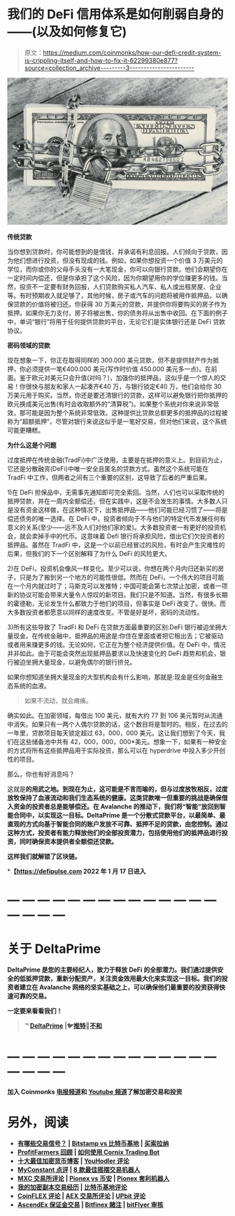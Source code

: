 # 我们的 DeFi 信用体系是如何削弱自身的——(以及如何修复它)

> 原文：<https://medium.com/coinmonks/how-our-defi-credit-system-is-crippling-itself-and-how-to-fix-it-62299380e877?source=collection_archive---------3----------------------->

![](img/e5e3d9015656250115866ec9b021c4f9.png)

**传统贷款**

当你想到贷款时，你可能想到的是借钱，并承诺有利息回报。人们倾向于贷款，因为他们想进行投资，但没有现成的钱。例如，如果你想投资一个价值 3 万美元的学位，而你或你的父母手头没有一大笔现金，你可以向银行贷款。他们会期望你在一定时间内偿还，但是你承担了这个风险，因为你期望用你的学位赚更多的钱。当然，投资不一定要有财务回报，人们贷款购买私人汽车、私人或出租房屋、企业等。有时预期收入就足够了，其他时候，房子或汽车的问题将被用作抵押品，以确保贷款的价值将被归还。你获得 30 万美元的贷款，并提供你将要购买的房子作为抵押。如果你无力支付，房子将被出售，你的债务将从出售中收回。在下面的例子中，单词“银行”将用于任何提供贷款的平台，无论它们是实体银行还是 DeFi 贷款协议。

**密码领域的贷款**

现在想象一下，你正在取得同样的 300.000 美元贷款，但不是提供财产作为抵押，你必须提供一笔€400.000 美元(写作时价值 450.000 美元多一点)。在前面。鉴于欧元对美元只会升值(对吗？)，加强你的抵押品，这似乎是一个惊人的交易！你很快与朋友和家人一起凑齐€40 万，与银行锁定€40 万，他们会给你 30 万美元用于购买。当然，你还是要还清银行的贷款，这样可以避免银行把你抵押的欧元换成美元出售(有时会收取额外的“清算税”)。如果整个系统对你来说非常低效，那可能是因为整个系统非常低效。这种提供比贷款总额更多的抵押品的过程被称为“超额抵押”，尽管对银行来说这似乎是一笔好交易，但对他们来说，这个系统可能更糟糕。

**为什么这是个问题**

过度抵押在传统金融(TradFi)中广泛使用，主要是在抵押的意义上。到目前为止，它还是分散融资(DeFi)中唯一安全且匿名的贷款方式。虽然这个系统可能在 TradFi 中工作，但两者之间有三个重要的区别，这导致了后者的严重后果。

1)在 DeFi 担保品中，无需事先通知即可完全索回。当然，人们也可以采取传统的抵押贷款，并在一周内全额偿还，但在实践中，这是不会发生的事情。大多数人只是没有资金这样做，在这种情况下，出售抵押品——他们可能已经习惯了——将是偿还债务的唯一选择。在 DeFi 中，投资者倾向于不与他们的特定代币发展任何有意义的关系(至少——远不及人们对他们家的爱)。大多数投资者一有更好的投资机会，就会卖掉手中的代币。这意味着 Defi 银行将承担风险，借出它们欠投资者的抵押品。虽然在 TradFi 中，这是一个以前已经冒过的风险，有时会产生灾难性的后果，但我们的下一个区别解释了为什么 DeFi 的风险更大。

2)在 DeFi，投资机会像风一样变化。至少可以说，你想在两个月内归还新买的房子，只是为了搬到另一个地方的可能性很低。然而在 DeFi，一个伟大的项目可能在一个月内就过时了；马斯克可以发推特；中国可能会第七次禁止加密，或者一项新的协议可能会带来大量令人惊叹的新项目。我们只是不知道。当然，有很多长期的霍德勒，无论发生什么都致力于他们的项目，但事实是 DeFi 改变了。很快。而大多数投资者都愿意以同样的速度改变。不管是好是坏，密码的流动性。

3)所有这些导致了 TradFi 和 DeFi 在贷款方面最重要的区别:DeFi 银行被迫坐拥大量现金。在传统金融中，抵押品的用途是:你住在里面或者把它租出去；它被驱动或者用来赚更多的钱。无论如何，它正在为整个经济提供价值。在 DeFi 中，情况并非如此。由于可能会突然出现抵押品要求以及快速变化的 DeFi 趋势和机会，银行被迫坐拥大量现金，以避免偶尔的银行挤兑。

如果你想知道坐拥大量现金的大型机构会有什么影响，那就是:现金是任何金融生态系统的血液。

> 如果不流动，就会瘫痪。

确实如此。在加密领域，每借出 100 美元，就有大约 77 到 106 美元暂时从流通中消失。如果只有一两个人偶尔贷款的话，这个数目将是暂时的。相反，在过去的一年里，贷款项目每天锁定超过 63，000，000 美元。这让我们想到了今天，我们在这些储备池中共有 42，000，000，000*美元。想象一下，如果有一种安全的方式将所有这些抵押品用于实际投资，那么可以在 hyperdrive 中投入多少开创性的项目。

那么，你也有好消息吗？

这就是[](https://deltaprime.io)**的用武之地。到现在为止，这可能是不言而喻的，但与过度放牧相反，过度放牧保持了血液流动和我们生态系统的健康。这类贷款唯一但重要的挑战是确保借入资金的投资者总是能够偿还。在 Avalanche 的推动下，我们将“智能”放回到智能合同中，以实现这一目标。DeltaPrime 是一个分散式贷款平台，以最简单、最直观的方式向基于智能合同的账户发放不可靠、抵押不足的贷款，由您控制。通过这种方式，投资者有能力释放他们的全部投资潜力，包括使用他们的抵押品进行投资，同时确保资本提供者全额偿还贷款。**

**这样我们就解锁了区块链。**

***【https://defipulse.com 2022 年 1 月 17 日进入**

# **— — — — — — — — — — — — — — — — — —**

# **关于 DeltaPrime**

**DeltaPrime 是您的主要经纪人，致力于释放 DeFi 的全部潜力。我们通过提供安全的低抵押贷款，重新分配资产，关注资金效用最大化来实现这一目标。我们的投资者建立在 Avalanche 网络的坚实基础之上，可以确保他们最重要的投资获得快速可靠的交易。**

**一定要来看看我们！**

> **™️ [DeltaPrime](https://deltaprime.io) |🐦[推特](https://twitter.com/DeltaPrimeDefi)👾[不和](https://discord.gg/9bwsnsHEzD)**

# **— — — — — — — — — — — — — — — — — —**

**加入 Coinmonks [电报频道](https://t.me/coincodecap)和 [Youtube 频道](https://www.youtube.com/c/coinmonks/videos)了解加密交易和投资**

# **另外，阅读**

*   **[有哪些交易信号？](https://coincodecap.com/trading-signal) | [Bitstamp vs 比特币基地](https://coincodecap.com/bitstamp-coinbase) | [买索拉纳](https://coincodecap.com/buy-solana)**
*   **[ProfitFarmers 回顾](https://coincodecap.com/profitfarmers-review) | [如何使用 Cornix Trading Bot](https://coincodecap.com/cornix-trading-bot)**
*   **[十大最佳加密货币博客](https://coincodecap.com/best-cryptocurrency-blogs) | [YouHodler 评论](https://coincodecap.com/youhodler-review)**
*   **[MyConstant 点评](https://coincodecap.com/myconstant-review) | [8 款最佳摇摆交易机器人](https://coincodecap.com/best-swing-trading-bots)**
*   **[MXC 交易所评论](/coinmonks/mxc-exchange-review-3af0ec1cba8c) | [Pionex vs 币安](https://coincodecap.com/pionex-vs-binance) | [Pionex 套利机器人](https://coincodecap.com/pionex-arbitrage-bot)**
*   **[我的加密副本交易经历](/coinmonks/my-experience-with-crypto-copy-trading-d6feb2ce3ac5) | [比特币基地评论](/coinmonks/coinbase-review-6ef4e0f56064)**
*   **[CoinFLEX 评论](https://coincodecap.com/coinflex-review) | [AEX 交易所评论](https://coincodecap.com/aex-exchange-review) | [UPbit 评论](https://coincodecap.com/upbit-review)**
*   **[AscendEx 保证金交易](https://coincodecap.com/ascendex-margin-trading) | [Bitfinex 赌注](https://coincodecap.com/bitfinex-staking) | [bitFlyer 审核](https://coincodecap.com/bitflyer-review)**
